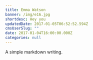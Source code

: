 ```yaml
---
title: Emma Watson
banner: /img/e16.jpg
shortdesc: Hey you
updatedDate: 2017-01-05T06:52:52.594Z
cmsUserSlug: ""
date: 2017-01-04T16:00:00.000Z
categories: null
---
```


A simple markdown writing.